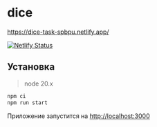 # dice

<a>https://dice-task-spbpu.netlify.app/</a>

[![Netlify Status](https://api.netlify.com/api/v1/badges/16b9dc9e-6b7b-4a10-be47-a20f6e831a0f/deploy-status)](https://app.netlify.com/sites/dice-task-spbpu/deploys)

## Установка

> node 20.x

```bash
npm ci
npm run start
```

Приложение запустится на [http://localhost:3000](http://localhost:3000)
